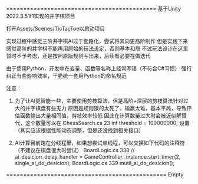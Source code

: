 ============================================
基于Unity 2022.3.51f1实现的井字棋项目

打开Assets/Scenes/TicTacToe以启动项目

实现过程中感觉三阶井字棋AI过于套路化，尝试将其向更高阶制作
但是实践下来感觉高阶的井字棋不能再用原始的玩法设定，否则基本和局
不过玩法设计在这里暂时不予考虑，还是按照原版规则写出来，后续有必要在做迭代

由于惯用Python，开发中在变量、函数等名称上经常写错（不符合C#习惯）
强行纠正有些影响效率，干脆统一套用Python的命名规范

注意：
1. 为了让AI更智能一些，主要使用剪枝算法，但是高阶+深层的剪枝算法针对过大的井字棋盘有些无力
	原因是规则限的太死了，输赢太难，基本平局，导致评估函数输出大量相同值，剪枝效率较低
	因此在计算数量过大时会被近似解替代，这个数量可以在
	ChessSearch.cs 23                  int threshold = 100000000;
	设置（其实应该根据性能动态调整，但是还没找到相关接口）

2. AI计算目前跑在分线程里，如果想尝试单线程，可以交换如下代码的注释符（不建议在棋盘很大时尝试）
	BoardLogic.cs  338		// ai_desicion_delay_handler = GameController._instance.start_timer(2, single_ai_do_desicion);
	BoardLogic.cs  339		mutil_ai_do_desicion();



===============================================
														Empty

